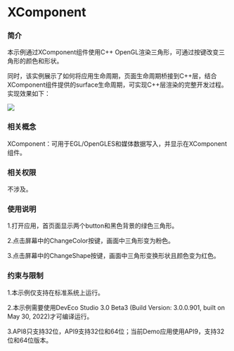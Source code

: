 # XComponent

### 简介

本示例通过XComponent组件使用C++ OpenGL渲染三角形，可通过按键改变三角形的颜色和形状。

同时，该实例展示了如何将应用生命周期，页面生命周期桥接到C++层，结合XComponent组件提供的surface生命周期，可实现C++层渲染的完整开发过程。实现效果如下：

![](./screenhots/devices/main.png)

### 相关概念

XComponent：可用于EGL/OpenGLES和媒体数据写入，并显示在XComponent组件。

### 相关权限

不涉及。

### 使用说明

1.打开应用，首页面显示两个button和黑色背景的绿色三角形。

2.点击屏幕中的ChangeColor按键，画面中三角形变为粉色。

3.点击屏幕中的ChangeShape按键，画面中三角形变换形状且颜色变为红色。

### 约束与限制

1.本示例仅支持在标准系统上运行。

2.本示例需要使用DevEco Studio 3.0 Beta3 (Build Version: 3.0.0.901, built on May 30, 2022)才可编译运行。

3.API8只支持32位，API9支持32位和64位；当前Demo应用使用API9，支持32位和64位版本。